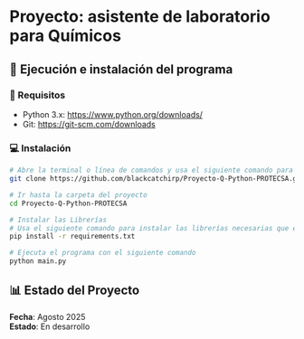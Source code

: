 # Proyecto: asistente de laboratorio para Químicos 

## 🐍 Ejecución e instalación del programa

### 📂 Requisitos
- Python 3.x: https://www.python.org/downloads/
- Git: https://git-scm.com/downloads

### 💻 Instalación 
```bash
# Abre la terminal o línea de comandos y usa el siguiente comando para descargar el proyecto.
git clone https://github.com/blackcatchirp/Proyecto-Q-Python-PROTECSA.git

# Ir hasta la carpeta del proyecto
cd Proyecto-Q-Python-PROTECSA

# Instalar las Librerías
# Usa el siguiente comando para instalar las librerías necesarias que estan contenidas en el archivo llamado requirements.txt
pip install -r requirements.txt

# Ejecuta el programa con el siguiente comando
python main.py
```
## 📊 Estado del Proyecto
 
**Fecha**: Agosto 2025  
**Estado**: En desarrollo
